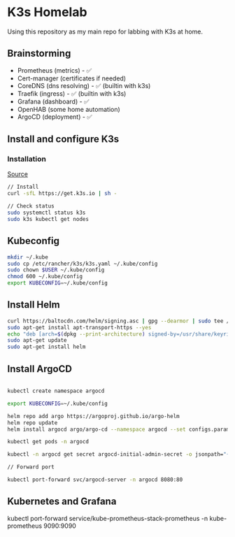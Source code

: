 # K3s Homelab

Using this repository as my main repo for labbing with K3s at home.

## Brainstorming

- Prometheus (metrics) - ✅
- Cert-manager (certificates if needed)
- CoreDNS (dns resolving) - ✅ (builtin with k3s)
- Traefik (ingress) - ✅ (builtin with k3s)
- Grafana (dashboard) - ✅
- OpenHAB (some home automation)
- ArgoCD (deployment) - ✅

## Install and configure K3s

### Installation

[Source](https://lumochift.org/blog/k3s-argocd#installing-k3s)

```bash
// Install
curl -sfL https://get.k3s.io | sh -

// Check status
sudo systemctl status k3s
sudo k3s kubectl get nodes
```

## Kubeconfig

```bash
mkdir ~/.kube
sudo cp /etc/rancher/k3s/k3s.yaml ~/.kube/config
sudo chown $USER ~/.kube/config
chmod 600 ~/.kube/config
export KUBECONFIG=~/.kube/config
```

## Install Helm

```bash
curl https://baltocdn.com/helm/signing.asc | gpg --dearmor | sudo tee /usr/share/keyrings/helm.gpg > /dev/null
sudo apt-get install apt-transport-https --yes
echo "deb [arch=$(dpkg --print-architecture) signed-by=/usr/share/keyrings/helm.gpg] https://baltocdn.com/helm/stable/debian/ all main" | sudo tee /etc/apt/sources.list.d/helm-stable-debian.list
sudo apt-get update
sudo apt-get install helm
```

## Install ArgoCD

```bash

kubectl create namespace argocd

export KUBECONFIG=~/.kube/config

helm repo add argo https://argoproj.github.io/argo-helm
helm repo update
helm install argocd argo/argo-cd --namespace argocd --set configs.params."server\.insecure"=true --set redis.exporter.enabled=true --set redis.metrics.enabled=true --set server.metrics.enabled=true --set controller.metrics.enabled=true

kubectl get pods -n argocd

kubectl -n argocd get secret argocd-initial-admin-secret -o jsonpath="{.data.password}" | base64 -d

// Forward port

kubectl port-forward svc/argocd-server -n argocd 8080:80

```

## Kubernetes and Grafana

kubectl port-forward service/kube-prometheus-stack-prometheus -n kube-prometheus 9090:9090

